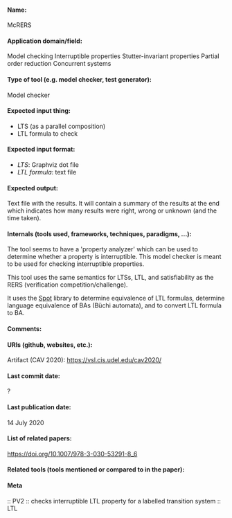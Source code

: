 #### Name:
McRERS

#### Application domain/field:
Model checking
Interruptible properties
Stutter-invariant properties
Partial order reduction
Concurrent systems

#### Type of tool (e.g. model checker, test generator):
Model checker

#### Expected input thing:
- LTS (as a parallel composition)
- LTL formula to check

#### Expected input format:
- *LTS*: Graphviz dot file
- *LTL formula*: text file

#### Expected output:
Text file with the results. 
It will contain a summary of the results at the end which indicates how many results were right, wrong or unknown (and the time taken).

#### Internals (tools used, frameworks, techniques, paradigms, ...):
The tool seems to have a 'property analyzer' which can be used to determine whether a property is interruptible. This model checker is meant to be used for checking interruptible properties.

This tool uses the same semantics for LTSs, LTL, and satisfiability as the RERS (verification competition/challenge).

It uses the [Spot](../Frameworks/Spot.md) library to determine equivalence of LTL formulas, determine language equivalence of BAs (Büchi automata), and to convert LTL formula to BA.

#### Comments:

#### URIs (github, websites, etc.):
Artifact (CAV 2020): https://vsl.cis.udel.edu/cav2020/

#### Last commit date:
?

#### Last publication date:
14 July 2020

#### List of related papers:
https://doi.org/10.1007/978-3-030-53291-8_6

#### Related tools (tools mentioned or compared to in the paper):

#### Meta
:: PV2 :: checks interruptible LTL property for a labelled transition system
:: LTL